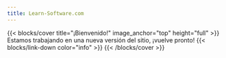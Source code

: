 ```yaml
---
title: Learn-Software.com
---
```


{{< blocks/cover title="¡Bienvenido!" image_anchor="top" height="full" >}}
Estamos trabajando en una nueva versión del sitio, ¡vuelve pronto!
{{< blocks/link-down color="info" >}}
{{< /blocks/cover >}}
